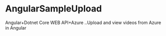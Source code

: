 # AngularSampleUpload
Angular+Dotnet Core WEB API+Azure ..Upload and view videos from Azure in Angular
